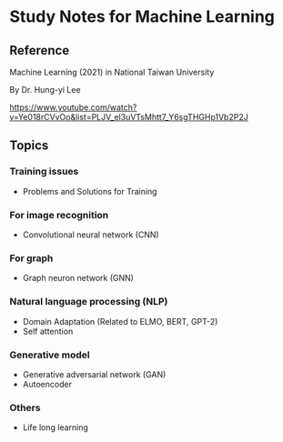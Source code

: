 # Study Notes for Machine Learning
## Reference
Machine Learning (2021) in National Taiwan University

By Dr. Hung-yi Lee

https://www.youtube.com/watch?v=Ye018rCVvOo&list=PLJV_el3uVTsMhtt7_Y6sgTHGHp1Vb2P2J

## Topics
### Training issues
- Problems and Solutions for Training

### For image recognition
- Convolutional neural network (CNN)

### For graph
- Graph neuron network (GNN)

### Natural language processing (NLP)
- Domain Adaptation (Related to ELMO, BERT, GPT-2)
- Self attention
### Generative model
- Generative adversarial network (GAN)
- Autoencoder

### Others
- Life long learning
